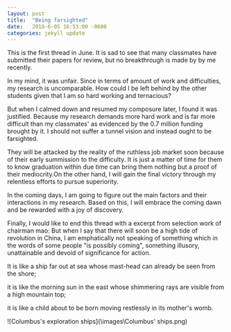 ```yaml
---
layout: post
title:  "Being farsighted"
date:   2018-6-05 16:53:00 -0600
categories: jekyll update
---
```

This is the first thread in June. It is sad to see that many classmates have submitted their papers for review, but no breakthrough is made by
by me recently. 

In my mind, it was unfair. Since in terms of amount of work and difficulties, my research is uncomparable. How could I be left behind by the other
students given that I am so hard working and ternacious?

But when I calmed down and resumed my composure later, I found it was justified. Because my research demands more hard work and is far more difficult 
than my classmates' as evidenced by the 0.7 million funding brought by it. I should not suffer a tunnel vision and instead ought to be farsighted.

They will be attacked by the reality of the ruthless job market soon because of their early summission to the difficulty. It is just a matter of time
for them to know graduation within due time can bring them nothing but a proof of their mediocrity.On the other hand, I will gain the final victory through my relentless efforts to pursue superiority. 

In the coming days, I am going to figure out the main factors and their interactions in my research. Based on this, I will embrace the coming dawn and be rewarded with a joy of discovery.

Finally, I would like to end this thread with a excerpt from selection work of chairman mao:
But when I say that there will soon be a high tide of revolution in China, I am emphatically not speaking of something which in the words of some people "is possibly coming", something illusory, unattainable and devoid of significance for action. 

It is like a ship far out at sea whose mast-head can already be seen from the shore; 

it is like the morning sun in the east whose shimmering rays are visible from a high mountain top; 

it is like a child about to be born moving restlessly in its mother's womb.

![Columbus's exploration ships](\images\Columbus' ships.png)
